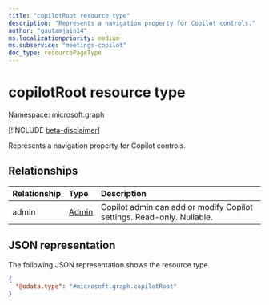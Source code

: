 ```yaml
---
title: "copilotRoot resource type"
description: "Represents a navigation property for Copilot controls."
author: "gautamjain14"
ms.localizationpriority: medium
ms.subservice: "meetings-copilot"
doc_type: resourcePageType
---
```


# copilotRoot resource type

Namespace: microsoft.graph

[!INCLUDE [beta-disclaimer](../../includes/beta-disclaimer.md)]

Represents a navigation property for Copilot controls.

## Relationships
|Relationship|Type|Description|
|:---|:---|:---|
|admin|[Admin](../resources/copilotadmin.md)|Copilot admin can add or modify Copilot settings. Read-only. Nullable.|

## JSON representation
The following JSON representation shows the resource type.
<!-- {
  "blockType": "resource",
  "keyProperty": "id",
  "@odata.type": "microsoft.graph.copilotRoot",
  "openType": false
}
-->
``` json
{
  "@odata.type": "#microsoft.graph.copilotRoot"
}
```

